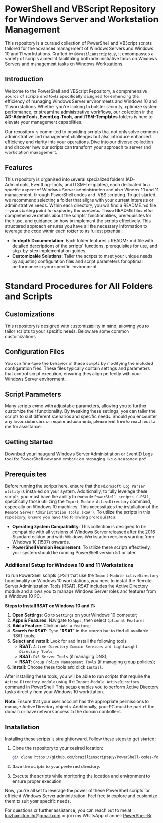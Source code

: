 # PowerShell and VBScript Repository for Windows Server and Workstation Management

This repository is a curated collection of PowerShell and VBScript scripts tailored for the advanced management of Windows Servers and Windows 10 and 11 workstations. Crafted by `@brazilianscriptguy`, it encompasses a variety of scripts aimed at facilitating both administrative tasks on Windows Servers and management tasks on Windows Workstations.

## Introduction

Welcome to the PowerShell and VBScript Repository, a comprehensive source of scripts and tools specifically designed for enhancing the efficiency of managing Windows Server environments and Windows 10 and 11 workstations. Whether you're looking to bolster security, optimize system performance, or streamline administrative workflows, our collection in the **AD-AdminTools, EventLog-Tools, and ITSM-Templates** folders is here to elevate your management capabilities.

Our repository is committed to providing scripts that not only solve common administrative and management challenges but also introduce enhanced efficiency and clarity into your operations. Dive into our diverse collection and discover how our scripts can transform your approach to server and workstation management.

## Features

This repository is organized into several specialized folders (AD-AdminTools, EventLog-Tools, and ITSM-Templates), each dedicated to a specific aspect of Windows Server administration and also Windos 10 and 11 management, through PowerShell codes and .VBS scripting. To get started, we recommend selecting a folder that aligns with your current interests or administrative needs. Within each directory, you will find a README.md file—your starting point for exploring the contents. These README files offer comprehensive details about the scripts' functionalities, prerequisites for their use, and guidance on how to implement the scripts effectively. This structured approach ensures you have all the necessary information to leverage the code within each folder to its fullest potential.

- **In-depth Documentation**: Each folder features a README.md file with detailed descriptions of the scripts' functions, prerequisites for use, and step-by-step implementation guides.
- **Customizable Solutions**: Tailor the scripts to meet your unique needs by adjusting configuration files and script parameters for optimal performance in your specific environment.

# Standard Procedures for All Folders and Scripts
## Customizations
This repository is designed with customizability in mind, allowing you to tailor scripts to your specific needs. Below are some common customizations:

## Configuration Files
You can fine-tune the behavior of these scripts by modifying the included configuration files. These files typically contain settings and parameters that control script execution, ensuring they align perfectly with your Windows Server environment.

## Script Parameters
Many scripts come with adjustable parameters, allowing you to further customize their functionality. By tweaking these settings, you can tailor the scripts to suit different scenarios and specific needs. Should you encounter any inconsistencies or require adjustments, please feel free to reach out to me for assistance.

## Getting Started
Download your inaugural Windows Server Administration or EventID Logs tool for PowerShell now and embark on managing like a seasoned pro!

## Prerequisites
Before running the scripts here, ensure that the `Microsoft Log Parser utility` is installed on your system. Additionally, to fully leverage these scripts, you must have the ability to execute `PowerShell scripts (.PS1)`, specifically those utilizing the `Import-Module ActiveDirectory` command, especially on Windows 10 machines. This necessitates the installation of the `Remote Server Administration Tools (RSAT)`.
To utilize the scripts in this repository, ensure you have the following prerequisites:

- **Operating System Compatibility**: This collection is designed to be compatible with all versions of Windows Server released after the 2016 Standard edition and with Windows Workstation versions starting from Windows 10 (1507) onwards.
- **PowerShell Version Requirement**: To utilize these scripts effectively, your system should be running PowerShell version 5.1 or later.

### Additional Setup for Windows 10 and 11 Workstations
To run PowerShell scripts (.PS1) that use the `Import-Module ActiveDirectory` functionality on Windows 10 workstations, you need to install the Remote Server Administration Tools (RSAT). RSAT includes the Active Directory module and allows you to manage Windows Server roles and features from a Windows 10 PC.

**Steps to Install RSAT on Windows 10 and 11:**
1. **Open Settings**: Go to `Settings` on your Windows 10 computer;
2. **Apps & Features**: Navigate to `Apps`, then select `Optional Features`;
3. **Add a Feature**: Click on `Add a feature`;
4. **Search for RSAT**: Type "**RSAT**" in the search bar to find all available RSAT tools;
5. **Select and Install**: Look for and install the following tools:
    - **RSAT**: `Active Directory Domain Services and Lightweight Directory Tools`;
    - **RSAT**: `DNS Server Tools` (if managing DNS);
    - **RSAT**: `Group Policy Management Tools` (if managing group policies);
6. **Install**: Choose these tools and click `Install`.

After installing these tools, you will be able to run scripts that require the `Active Directory module` using the `Import-Module ActiveDirectory` command in PowerShell. This setup enables you to perform Active Directory tasks directly from your Windows 10 workstation.

**Note**: Ensure that your user account has the appropriate permissions to manage Active Directory objects. Additionally, your PC must be part of the domain or have network access to the domain controllers.

## Installation
Installing these scripts is straightforward. Follow these steps to get started:

1. Clone the repository to your desired location:

   ```bash
   git clone https://github.com/brazilianscriptguy/PowerShell-codes-for-Windows-Server-Administrators.git
   ```

2. Save the scripts to your preferred directory.

3. Execute the scripts while monitoring the location and environment to ensure proper execution.

Now, you're all set to leverage the power of these PowerShell scripts for efficient Windows Server administration. Feel free to explore and customize them to suit your specific needs.

For questions or further assistance, you can reach out to me at luizhamilton.lhr@gmail.com or join my WhatsApp channel: [PowerShell-Br](https://whatsapp.com/channel/0029VaEgqC50G0XZV1k4Mb1c).
